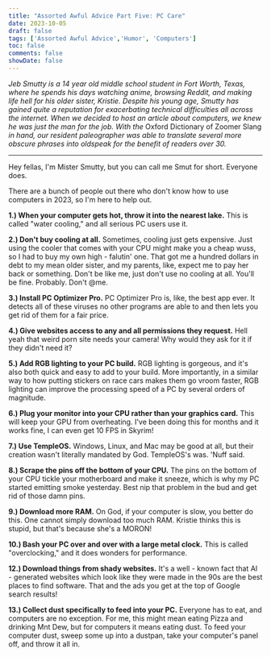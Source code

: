 ```yaml
---
title: "Assorted Awful Advice Part Five: PC Care"
date: 2023-10-05
draft: false
tags: ['Assorted Awful Advice','Humor', 'Computers']
toc: false
comments: false
showDate: false
---
```


*Jeb Smutty is a 14 year old middle school student in Fort Worth, Texas, where he spends his days watching anime, browsing Reddit, and making life hell for his older sister, Kristie. Despite his young age, Smutty has gained quite a reputation for exacerbating technical difficulties all across the internet. When we decided to host an article about computers, we knew he was just the man for the job. With the* Oxford Dictionary of Zoomer Slang *in hand, our resident paleographer was able to translate several more obscure phrases into oldspeak for the benefit of readers over 30.*

---

Hey fellas, I'm Mister Smutty, but you can call me Smut for short. Everyone does. 

There are a bunch of people out there who don't know how to use computers in 2023, so I'm here to help out.

**1.) When your computer gets hot, throw it into the nearest lake.** This is called "water cooling," and all serious PC users use it.

**2.) Don't buy cooling at all.** Sometimes, cooling just gets expensive. Just using the cooler that comes with your CPU might make you a cheap wuss, so I had to buy my own high - falutin' one. That got me a hundred dollars in debt to my mean older sister, and my parents, like, expect me to pay her back or something. Don't be like me, just don't use no cooling at all. You'll be fine. Probably. Don't @me.

**3.) Install PC Optimizer Pro.** PC Optimizer Pro is, like, the best app ever. It detects all of these viruses no other programs are able to and then lets you get rid of them for a fair price.

**4.) Give websites access to any and all permissions they request.** Hell yeah that weird porn site needs your camera! Why would they ask for it if they didn't need it?

**5.) Add RGB lighting to your PC build.** RGB lighting is gorgeous, and it's also both quick and easy to add to your build. More importantly, in a similar way to how putting stickers on race cars makes them go vroom faster, RGB lighting can improve the processing speed of a PC by several orders of magnitude. 

**6.) Plug your monitor into your CPU rather than your graphics card.** This will keep your GPU from overheating. I've been doing this for months and it works fine, I can even get 10 FPS in Skyrim!

**7.) Use TempleOS.** Windows, Linux, and Mac may be good at all, but their creation wasn't literally mandated by God. TempleOS's was. 'Nuff said.

**8.) Scrape the pins off the bottom of your CPU.** The pins on the bottom of your CPU tickle your motherboard and make it sneeze, which is why my PC started emitting smoke yesterday. Best nip that problem in the bud and get rid of those damn pins. 

**9.) Download more RAM.** On God, if your computer is slow, you better do this. One cannot simply download too much RAM. Kristie thinks this is stupid, but that's because she's a MORON! 

**10.) Bash your PC over and over with a large metal clock.** This is called "overclocking," and it does wonders for performance.

**12.) Download things from shady websites.** It's a well - known fact that AI - generated websites which look like they were made in the 90s are the best places to find software. That and the ads you get at the top of Google search results!

**13.) Collect dust specifically to feed into your PC.** Everyone has to eat, and computers are no exception. For me, this might mean eating Pizza and drinking Mnt Dew, but for computers it means eating dust. To feed your computer dust, sweep some up into a dustpan, take your computer's panel off, and throw it all in.
